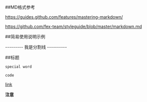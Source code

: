##MD格式参考

https://guides.github.com/features/mastering-markdown/

https://github.com/fex-team/styleguide/blob/master/markdown.md

##简易使用说明示例

--------- 我是分割线 ----------

##标题

`special word`

```
code
```

[link](http://github.com)

**注意**